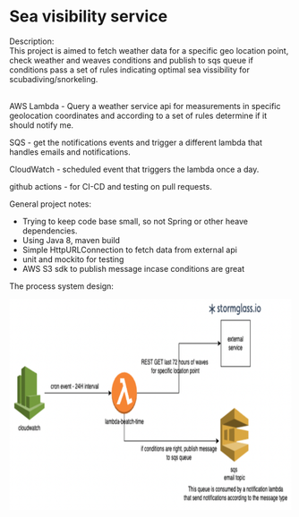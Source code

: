 # Sea visibility service

<div>Description:</div> 
<div>This project is aimed to fetch weather data for a specific geo location point, check weather and weaves conditions and publish to sqs queue if conditions pass a set of rules indicating optimal sea vissibility for scubadiving/snorkeling.</div>
<br>
<div><p>AWS Lambda - Query a weather service api for measurements in specific geolocation coordinates and according to a set of rules determine if it should notify me.</div></p>
<div><p>SQS - get the notifications events and trigger a different lambda that handles emails and notifications.</div></p>
<div><p>CloudWatch - scheduled event that triggers the lambda once a day.</div></p>
<div><p>github actions - for CI-CD and testing on pull requests.</div></p>

<div>General project notes:</div>
<ul>
  <li>Trying to keep code base small, so not Spring or other heave dependencies.</li>
  <li>Using Java 8, maven build</li>
  <li>Simple HttpURLConnection to fetch data from external api</li>
  <li>unit and mockito for testing</li>
  <li>AWS S3 sdk to publish message incase conditions are great</li>
</ul>

<div>
  <p>The process system design:</p>
  <p align="center">
    <img src="https://github.com/asafmaoz1234/website/blob/main/images/lambda-beach-time.png">
  </p>
</div>
 
 
